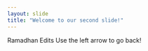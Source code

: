 ```yaml
---
layout: slide
title: "Welcome to our second slide!"
---
```

Ramadhan Edits
Use the left arrow to go back!
